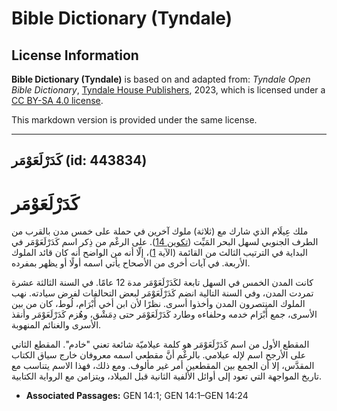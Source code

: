 # Bible Dictionary (Tyndale)

## License Information

**Bible Dictionary (Tyndale)** is based on and adapted from: _Tyndale Open Bible Dictionary_, [Tyndale House Publishers](https://tyndaleopenresources.com/), 2023, which is licensed under a [CC BY-SA 4.0 license](https://creativecommons.org/licenses/by-sa/4.0/legalcode.en).

This markdown version is provided under the same license.



--------------------------------

## كَدَرْلَعَوْمَر (id: 443834)

كَدَرْلَعَوْمَر
===============

ملك عِيلَام الذي شارك مع (ثلاثة) ملوك آخرين في حملة على خمس مدن بالقرب من الطرف الجنوبي لسهل البحر المَيِّت ([تكوين 14](https://ref.ly/Gen14:1-Gen14:24)). على الرغْم من ذِكر اسم كَدَرْلَعَوْمَر في البداية في الترتيب الثالث من القائمة (الآية [1](https://ref.ly/Gen14:1))، إلّا أنه من الواضح أنه كان قائد الملوك الأربعة. في آيات أخرى من الأصحاح يأتي اسمه أولًا أو يظهر بمفرده.

 كانت المدن الخمس في السهل تابعة لكَدَرْلَعَوْمَر مدة 12 عامًا. في السنة الثالثة عشرة تمردت المدن، وفي السنة التالية انضم كَدَرْلَعَوْمَر لبعض التحالفات لفرض سيادته. نهب الملوك المنتصرون المدن وأخذوا أسرى. نظرًا لأن ابن أخي أَبْرَام، لُوط، كان من بين الأسرى، جمع أَبْرَام خدمه وحلفاءه وطارد كَدَرْلَعَوْمَر حتى دِمَشْق، وهُزم كَدَرْلَعَوْمَر وأنقذ الأسرى والغنائم المنهوبة.

المقطع الأول من اسم كَدَرْلَعَوْمَر هو كلمة عيلاميّة شائعة تعني "خادم". المقطع الثاني على الأرجح اسم لإله عيلامي. بالرغْم أنَّ مقطعي اسمه معروفان خارج سياق الكتاب المقدَّس، إلا أن الجمع بين المقطعين أمر غير مألوف. ومع ذلك، فهذا الاسم يتناسب مع تاريخ المواجهة التي تعود إلى أوائل الألفية الثانية قبل الميلاد، ويتزامن مع الرواية الكتابية. 

* **Associated Passages:** GEN 14:1; GEN 14:1–GEN 14:24

